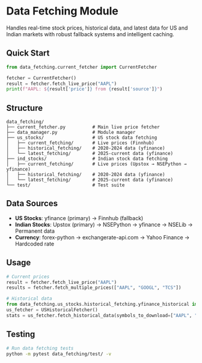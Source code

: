 # Data Fetching Module

Handles real-time stock prices, historical data, and latest data for US and Indian markets with robust fallback systems and intelligent caching.

## Quick Start

```python
from data_fetching.current_fetcher import CurrentFetcher

fetcher = CurrentFetcher()
result = fetcher.fetch_live_price("AAPL")
print(f"AAPL: ${result['price']} from {result['source']}")
```

## Structure

```
data_fetching/
├── current_fetcher.py          # Main live price fetcher
├── data_manager.py             # Module manager
├── us_stocks/                  # US stock data fetching
│   ├── current_fetching/       # Live prices (Finnhub)
│   ├── historical_fetching/    # 2020-2024 data (yfinance)
│   └── latest_fetching/        # 2025-current data (yfinance)
├── ind_stocks/                 # Indian stock data fetching
│   ├── current_fetching/       # Live prices (Upstox → NSEPython → yfinance)
│   ├── historical_fetching/    # 2020-2024 data (yfinance)
│   └── latest_fetching/        # 2025-current data (yfinance)
└── test/                       # Test suite
```

## Data Sources

- **US Stocks**: yfinance (primary) → Finnhub (fallback)
- **Indian Stocks**: Upstox (primary) → NSEPython → yfinance → NSELib → Permanent data
- **Currency**: forex-python → exchangerate-api.com → Yahoo Finance → Hardcoded rate

## Usage

```python
# Current prices
result = fetcher.fetch_live_price("AAPL")
results = fetcher.fetch_multiple_prices(["AAPL", "GOOGL", "TCS"])

# Historical data
from data_fetching.us_stocks.historical_fetching.yfinance_historical import USHistoricalFetcher
us_fetcher = USHistoricalFetcher()
stats = us_fetcher.fetch_historical_data(symbols_to_download=["AAPL", "GOOGL"])
```

## Testing

```bash
# Run data fetching tests
python -m pytest data_fetching/test/ -v
```